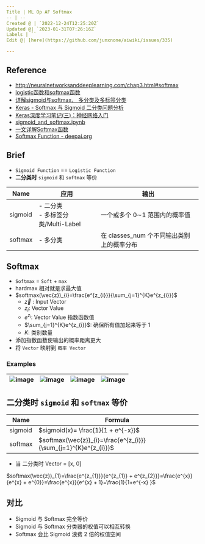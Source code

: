 ```yaml
---
Title | ML Op AF Softmax
-- | --
Created @ | `2022-12-24T12:25:20Z`
Updated @| `2023-01-31T07:26:16Z`
Labels | ``
Edit @| [here](https://github.com/junxnone/aiwiki/issues/335)

---
```

## Reference
- http://neuralnetworksanddeeplearning.com/chap3.html#softmax 
- [logistic函数和softmax函数](http://www.cnblogs.com/maybe2030/p/5678387.html)
- [详解sigmoid与softmax， 多分类及多标签分类](https://blog.csdn.net/uncle_ll/article/details/82778750)
- [Keras - Softmax 与 Sigmoid 二分类问题分析](https://www.aiuai.cn/aifarm679.html)
- [Keras深度学习笔记(三)：神经网络入门](https://xiaosheng.me/2018/11/24/article154/)
- [sigmoid_and_softmax.ipynb](https://gist.github.com/ypwhs/6905ebbda99d04621f9fc00417657ae2)
- [一文详解Softmax函数](https://zhuanlan.zhihu.com/p/105722023)
- [Softmax Function - deepai.org](https://deepai.org/machine-learning-glossary-and-terms/softmax-layer)


## Brief
- `Sigmoid Function` == `Logistic Function`
- **二分类时** `sigmoid` 和 `softmax` 等价


Name | 应用 | 输出
-- | -- | --
sigmoid | - 二分类<br>- 多标签分类/Multi-Label | 一个或多个 0∼1 范围内的概率值
softmax | - 多分类 | 在 classes_num 个不同输出类别上的概率分布


## Softmax
- `Softmax` = `Soft` + `max`
 - hardmax  相对就是求最大值
- $softmax(\vec{z})_{i}=\frac{e^{z_{i}}}{\sum_{j=1}^{K}e^{z_{i}}}$
  - $\vec{z}$ : Input Vector
  - $z_{i}$: Vector Value
  - $e^{z_{i}}$: Vector Value 指数函数值
  - $\sum_{j=1}^{K}e^{z_{i}}$: 确保所有值加起来等于 1
  - $K$: 类别数量
- 添加指数函数使输出的概率距离更大
- 将 `Vector` 映射到 `概率 Vector`

### Examples

![image](https://user-images.githubusercontent.com/2216970/150642984-52b92b2e-aab0-437f-847f-40d3192e7dfe.png) | ![image](https://user-images.githubusercontent.com/2216970/150642988-c506db62-2f63-41cf-8de8-9be3ec281d34.png) | ![image](https://user-images.githubusercontent.com/2216970/150642992-c312daa2-87ac-4580-a386-258d484839ed.png) | ![image](https://user-images.githubusercontent.com/2216970/150642996-cc86ea00-2083-4493-a49e-50996bfea93b.png)
-- | -- | -- | --




##  二分类时 `sigmoid` 和 `softmax` 等价

Name | Formula
-- | --
sigmoid | $sigmoid(x)= \frac{1}{1 + e^{-x}}$
softmax | $softmax(\vec{z})_{i}=\frac{e^{z_{i}}}{\sum_{j=1}^{K}e^{z_{i}}}$

- 当 二分类时 Vector = [x, 0]

$softmax(\vec{z})_{1}=\frac{e^{z_{1}}}{e^{z_{1}} + e^{z_{2}}}=\frac{e^{x}}{e^{x} + e^{0}}=\frac{e^{x}}{e^{x} + 1}=\frac{1}{1+e^{-x} }$

## 对比
- Sigmoid 与 Softmax 完全等价
- Sigmoid 与 Softmax 分类器的权值可以相互转换
- Softmax 会比 Sigmoid 浪费 2 倍的权值空间


